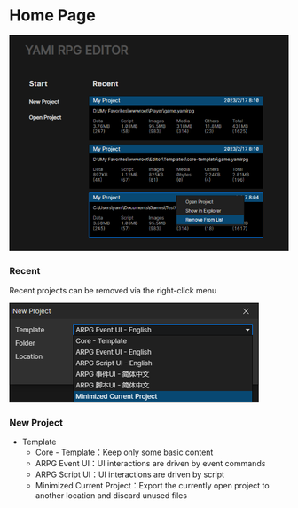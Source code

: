 # Home Page

![](img/home-1.png)

### Recent

Recent projects can be removed via the right-click menu

![](img/home-2.png)

### New Project

- Template
  - Core - Template：Keep only some basic content
  - ARPG Event UI：UI interactions are driven by event commands
  - ARPG Script UI：UI interactions are driven by script
  - Minimized Current Project：Export the currently open project to another location and discard unused files
